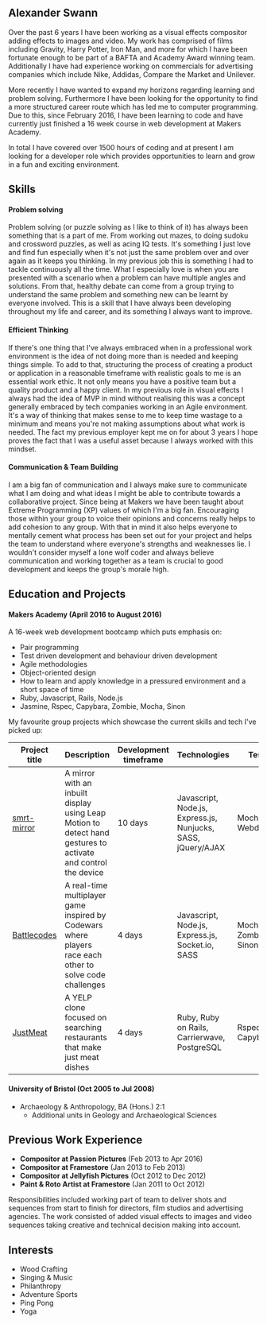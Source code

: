 ## Alexander Swann

Over the past 6 years I have been working as a visual effects compositor adding effects to images and video. My work has comprised of films including Gravity, Harry Potter, Iron Man, and more for which I have been fortunate enough to be part of a BAFTA and Academy Award winning team. Additionally I have had experience working on commercials for advertising companies which include Nike, Addidas, Compare the Market and Unilever.  

More recently I have wanted to expand my horizons regarding learning and problem solving. Furthermore I have been looking for the opportunity to find a more structured career route which has led me to computer programming. Due to this, since February 2016, I have been learning to code and have currently just finished a 16 week course in web development at Makers Academy.

In total I have covered over 1500 hours of coding and at present I am looking for a developer role which provides opportunities to learn and grow in a fun and exciting environment.

## <a name="skills">Skills</a>


#### Problem solving

Problem solving (or puzzle solving as I like to think of it) has always been something that is a part of me. From working out mazes, to doing sudoku and crossword puzzles, as well as acing IQ tests. It's something I just love and find fun especially when it's not just the same problem over and over again as it keeps you thinking. In my previous job this is something I had to tackle continuously all the time. What I especially love is when you are presented with a scenario when a problem can have multiple angles and solutions. From that, healthy debate can come from a group trying to understand the same problem and something new can be learnt by everyone involved. This is a skill that I have always been developing throughout my life and career, and its something I always want to improve.

#### Efficient Thinking

If there's one thing that I've always embraced when in a professional work environment is the idea of not doing more than is needed and keeping things simple. To add to that, structuring the process of creating a product or application in a reasonable timeframe with realistic goals to me is an essential work ethic. It not only means you have a positive team but a quality product and a happy client. In my previous role in visual effects I always had the idea of MVP in mind without realising this was a concept generally embraced by tech companies working in an Agile environment. It's a way of thinking that makes sense to me to keep time wastage to a minimum and means you're not making assumptions about what work is needed. The fact my previous employer kept me on for about 3 years I hope proves the fact that I was a useful asset because I always worked with this mindset.

#### Communication & Team Building

I am a big fan of communication and I always make sure to communicate what I am doing and what ideas I might be able to contribute towards a collaborative project. Since being at Makers we have been taught about Extreme Programming (XP) values of which I'm a big fan. Encouraging those within your group to voice their opinions and concerns really helps to add cohesion to any group. With that in mind it also helps everyone to mentally cement what process has been set out for your project and helps the team to understand where everyone's strengths and weaknesses lie. I wouldn't consider myself a lone wolf coder and always believe communication and working together as a team is crucial to good development and keeps the group's morale high.


## <a name="education">Education and Projects</a>

#### Makers Academy (April 2016 to August 2016)

A 16-week web development bootcamp which puts emphasis on:
- Pair programming
- Test driven development and behaviour driven development
- Agile methodologies
- Object-oriented design
- How to learn and apply knowledge in a pressured environment and a short space of time
- Ruby, Javascript, Rails, Node.js
- Jasmine, Rspec, Capybara, Zombie, Mocha, Sinon

My favourite group projects which showcase the current skills and tech I've picked up:

Project title  | Description  									| Development timeframe | Technologies | Testing
------------- | ------------------------------	| ------------- |------------- |---------
[smrt-mirror](https://github.com/vannio/smrt-mirror)| A mirror with an inbuilt display using Leap Motion to detect hand gestures to activate and control the device | 10 days | Javascript, Node.js, Express.js, Nunjucks, SASS, jQuery/AJAX | Mocha(Chai), WebdriverIO
[Battlecodes](https://github.com/gtormiston/battlecodes) | A real-time multiplayer game inspired by Codewars where players race each other to solve code challenges | 4 days | Javascript, Node.js, Express.js, Socket.io, SASS | Mocha(Chai), Zombie.js, Sinon
[JustMeat](https://github.com/Alex-Swann/JustMeat) | A YELP clone focused on searching restaurants that make just meat dishes | 4 days | Ruby, Ruby on Rails, Carrierwave, PostgreSQL | Rspec, Capybara


#### University of Bristol (Oct 2005 to Jul 2008)

- Archaeology & Anthropology, BA (Hons.) 2:1
  - Additional units in Geology and Archaeological Sciences

## <a name="experience">Previous Work Experience</a>

- **Compositor at Passion Pictures** (Feb 2013 to Apr 2016)
- **Compositor at Framestore** (Jan 2013 to Feb 2013)
- **Compositor at Jellyfish Pictures** (Oct 2012 to Dec 2012)
- **Paint & Roto Artist at Framestore** (Jan 2011 to Oct 2012)

Responsibilities included working part of team to deliver shots and sequences from start to finish for directors, film studios and advertising agencies. The work consisted of added visual effects to images and video sequences taking creative and technical decision making into account.

## <a name="interests">Interests</a>
- Wood Crafting
- Singing & Music
- Philanthropy
- Adventure Sports
- Ping Pong
- Yoga
